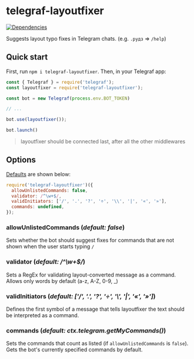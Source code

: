 # telegraf-layoutfixer

[![Dependencies](https://status.david-dm.org/gh/artginzburg/telegraf-layoutfixer.svg)](https://david-dm.org/artginzburg/telegraf-layoutfixer)

Suggests layout typo fixes in Telegram chats. (e.g. `.рудз` => `/help`)

## Quick start

First, run `npm i telegraf-layoutfixer`. Then, in your Telegraf app:

```js
const { Telegraf } = require('telegraf');
const layoutfixer = require('telegraf-layoutfixer');

const bot = new Telegraf(process.env.BOT_TOKEN)

// ...

bot.use(layoutfixer());

bot.launch()
```

> layoutfixer should be connected last, after all the other middlewares

## Options

[Defaults](https://github.com/artginzburg/telegraf-layoutfixer/blob/main/defaultConfig.js) are shown below:

```js
require('telegraf-layoutfixer')({
  allowUnlistedCommands: false,
  validator: /^\w+$/,
  validInitiators: ['/', '.', '?', '÷', '\\', '|', '«', '»'],
  commands: undefined,
});
```

### allowUnlistedCommands (_default: false_)

Sets whether the bot should suggest fixes for commands that are not shown when the user starts typing `/`

### validator (_default: /^\w+$/_)

Sets a RegEx for validating layout-converted message as a command. Allows only words by default (a-z, A-Z, 0-9, _)

### validInitiators (_default: ['/', '.', '?', '÷', '\\', '|', '«', '»']_)

Defines the first symbol of a message that tells layoutfixer the text should be interpreted as a command.

### commands (_default: ctx.telegram.getMyCommands()_)

Sets the commands that count as listed (if `allowUnlistedCommands` is `false`). Gets the bot's currently specified commands by default.
